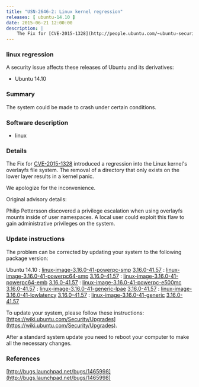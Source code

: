 ```yaml
---
title: "USN-2646-2: Linux kernel regression"
releases: [ ubuntu-14.10 ]
date: 2015-06-21 12:00:00
description: |
    The Fix for [CVE-2015-1328](http://people.ubuntu.com/~ubuntu-security/cve/CVE-2015-1328) introduced a regression into the Linux kernel&#39;s overlayfs file system. The removal of a directory that only exists on the lower layer results in a kernel panic.
--- 
```

 
### linux regression

A security issue affects these releases of Ubuntu and its derivatives:

* Ubuntu 14.10

### Summary

The system could be made to crash under certain conditions. 

### Software description

* linux 

### Details

The Fix for [CVE-2015-1328](http://people.ubuntu.com/~ubuntu-security/cve/CVE-2015-1328) introduced a regression into the Linux kernel&#39;s overlayfs file system. The removal of a directory that only exists on the lower layer results in a kernel panic.

We apologize for the inconvenience.

Original advisory details:

 Philip Pettersson discovered a privilege escalation when using overlayfs mounts inside of user namespaces. A local user could exploit this flaw to gain administrative privileges on the system. 

### Update instructions

The problem can be corrected by updating your system to the following package version:

Ubuntu 14.10
 : [linux-image-3.16.0-41-powerpc-smp](https://launchpad.net/ubuntu/+source/linux) <span> [3.16.0-41.57](https://launchpad.net/ubuntu/+source/linux/3.16.0-41.57) </span> 
 : [linux-image-3.16.0-41-powerpc64-smp](https://launchpad.net/ubuntu/+source/linux) <span> [3.16.0-41.57](https://launchpad.net/ubuntu/+source/linux/3.16.0-41.57) </span> 
 : [linux-image-3.16.0-41-powerpc64-emb](https://launchpad.net/ubuntu/+source/linux) <span> [3.16.0-41.57](https://launchpad.net/ubuntu/+source/linux/3.16.0-41.57) </span> 
 : [linux-image-3.16.0-41-powerpc-e500mc](https://launchpad.net/ubuntu/+source/linux) <span> [3.16.0-41.57](https://launchpad.net/ubuntu/+source/linux/3.16.0-41.57) </span> 
 : [linux-image-3.16.0-41-generic-lpae](https://launchpad.net/ubuntu/+source/linux) <span> [3.16.0-41.57](https://launchpad.net/ubuntu/+source/linux/3.16.0-41.57) </span> 
 : [linux-image-3.16.0-41-lowlatency](https://launchpad.net/ubuntu/+source/linux) <span> [3.16.0-41.57](https://launchpad.net/ubuntu/+source/linux/3.16.0-41.57) </span> 
 : [linux-image-3.16.0-41-generic](https://launchpad.net/ubuntu/+source/linux) <span> [3.16.0-41.57](https://launchpad.net/ubuntu/+source/linux/3.16.0-41.57) </span> 

To update your system, please follow these instructions: [https://wiki.ubuntu.com/Security/Upgrades](https://wiki.ubuntu.com/Security/Upgrades).

After a standard system update you need to reboot your computer to make all the necessary changes. 

### References

 [http://bugs.launchpad.net/bugs/1465998](http://bugs.launchpad.net/bugs/1465998)
 
